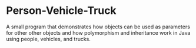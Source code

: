 # Person-Vehicle-Truck
A small program that demonstrates how objects can be used as parameters for other other objects and how polymorphism  and inheritance work  in Java using people, vehicles, and trucks.
